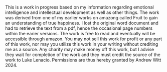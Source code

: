 This is a work in progress based on my information regarding emotional intelligence and intellectual development as well as other things.
The work was derived from one of my earlier works on amazong called Fruit to gain an understanding of true happiness.
I lost the original word document and had to retrieve the text from a pdf, hence the occasional page numbers within the 
earier versions.
The work is free to read and eventually will be accessible through amazon.
You may not sell this work for profit or any part of this work, nor may you utilize this work in your writing without crediting me as 
a source. Any charity may make money off this work, but I advise they wait for completion of the work and they must credit the source
of the work to Luke Lenacio.
Permissions are thus hereby granted by Andrew Witt 2024.
